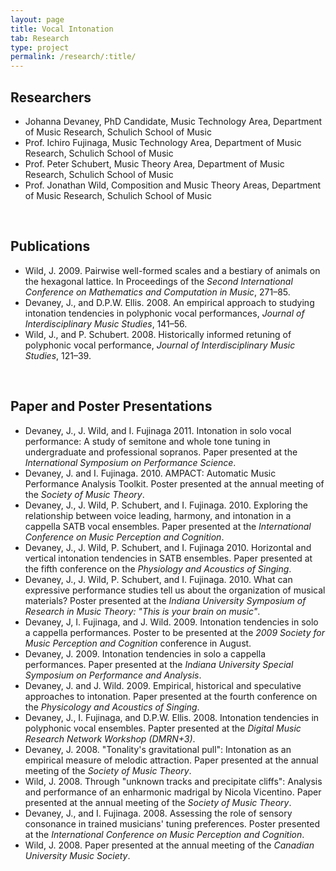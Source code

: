 ```yaml
---
layout: page
title: Vocal Intonation
tab: Research
type: project
permalink: /research/:title/
---
```


## Researchers


* Johanna Devaney, PhD Candidate, Music Technology Area, Department of Music Research, Schulich School of Music
* Prof. Ichiro Fujinaga, Music Technology Area, Department of Music Research, Schulich School of Music
* Prof. Peter Schubert, Music Theory Area, Department of Music Research, Schulich School of Music
* Prof. Jonathan Wild, Composition and Music Theory Areas, Department of Music Research, Schulich School of Music  
<br>

## Publications


* Wild, J. 2009. Pairwise well-formed scales and a bestiary of animals on the hexagonal lattice. In Proceedings of the _Second International Conference on Mathematics and Computation in Music_, 271–85.
* Devaney, J., and D.P.W. Ellis. 2008. An empirical approach to studying intonation tendencies in polyphonic vocal performances, _Journal of Interdisciplinary Music Studies_, 141–56.
* Wild, J., and P. Schubert. 2008. Historically informed retuning of polyphonic vocal performance, _Journal of Interdisciplinary Music Studies_, 121–39.  
<br>

## Paper and Poster Presentations


* Devaney, J., J. Wild, and I. Fujinaga 2011. Intonation in solo vocal performance: A study of semitone and whole tone tuning in undergraduate and professional sopranos. Paper presented at the _International Symposium on Performance Science_.
* Devaney, J. and I. Fujinaga. 2010. AMPACT: Automatic Music Performance Analysis Toolkit. Poster presented at the annual meeting of the _Society of Music Theory_.
* Devaney, J., J. Wild, P. Schubert, and I. Fujinaga. 2010. Exploring the relationship between voice leading, harmony, and intonation in a cappella SATB vocal ensembles. Paper presented at the _International Conference on Music Perception and Cognition_.
* Devaney, J., J. Wild, P. Schubert, and I. Fujinaga 2010. Horizontal and vertical intonation tendencies in SATB ensembles. Paper presented at the fifth conference on the _Physiology and Acoustics of Singing_.
* Devaney, J., J. Wild, P. Schubert, and I. Fujinaga. 2010. What can expressive performance studies tell us about the organization of musical materials? Poster presented at the _Indiana University Symposium of Research in Music Theory: "This is your brain on music"_.
* Devaney, J, I. Fujinaga, and J. Wild. 2009. Intonation tendencies in solo a cappella performances. Poster to be presented at the _2009 Society for Music Perception and Cognition_ conference in August.
* Devaney, J. 2009. Intonation tendencies in solo a cappella performances. Paper presented at the _Indiana University Special Symposium on Performance and Analysis_.
* Devaney, J. and J. Wild. 2009. Empirical, historical and speculative approaches to intonation. Paper presented at the fourth conference on the _Physicology and Acoustics of Singing_.
* Devaney, J., I. Fujinaga, and D.P.W. Ellis. 2008. Intonation tendencies in polyphonic vocal ensembles. Papter presented at the _Digital Music Research Network Workshop (DMRN+3)_.
* Devaney, J. 2008. "Tonality's gravitational pull": Intonation as an empirical measure of melodic attraction. Paper presented at the annual meeting of the _Society of Music Theory_.
* Wild, J. 2008. Through "unknown tracks and precipitate cliffs": Analysis and performance of an enharmonic madrigal by Nicola Vicentino. Paper presented at the annual meeting of the _Society of Music Theory_.
* Devaney, J., and I. Fujinaga. 2008. Assessing the role of sensory consonance in trained musicians' tuning preferences. Poster presented at the _International Conference on Music Perception and Cognition_.
* Wild, J. 2008. Paper presented at the annual meeting of the _Canadian University Music Society_.
